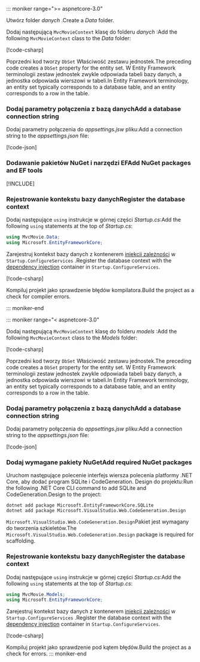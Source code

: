 ::: moniker range=">= aspnetcore-3.0"

<a name="dc"></a>

<span data-ttu-id="db45a-101">Utwórz folder *danych* .</span><span class="sxs-lookup"><span data-stu-id="db45a-101">Create a *Data* folder.</span></span>

<span data-ttu-id="db45a-102">Dodaj następującą `MvcMovieContext` klasę do folderu *danych* :</span><span class="sxs-lookup"><span data-stu-id="db45a-102">Add the following `MvcMovieContext` class to the *Data* folder:</span></span>  

[!code-csharp[](~/tutorials/first-mvc-app/start-mvc/sample/MvcMovie3/zDocOnly/MvcMovieContext.cs?name=snippet)]

<span data-ttu-id="db45a-103">Poprzedni kod tworzy `DbSet` Właściwość zestawu jednostek.</span><span class="sxs-lookup"><span data-stu-id="db45a-103">The preceding code creates a `DbSet` property for the entity set.</span></span> <span data-ttu-id="db45a-104">W Entity Framework terminologii zestaw jednostek zwykle odpowiada tabeli bazy danych, a jednostka odpowiada wierszowi w tabeli.</span><span class="sxs-lookup"><span data-stu-id="db45a-104">In Entity Framework terminology, an entity set typically corresponds to a database table, and an entity corresponds to a row in the table.</span></span>

<a name="cs"></a>

### <a name="add-a-database-connection-string"></a><span data-ttu-id="db45a-105">Dodaj parametry połączenia z bazą danych</span><span class="sxs-lookup"><span data-stu-id="db45a-105">Add a database connection string</span></span>

<span data-ttu-id="db45a-106">Dodaj parametry połączenia do *appsettings.jsw* pliku:</span><span class="sxs-lookup"><span data-stu-id="db45a-106">Add a connection string to the *appsettings.json* file:</span></span>

[!code-json[](~/tutorials/first-mvc-app/start-mvc/sample/MvcMovie3/appsettings_SQLite.json?highlight=10-12)]

### <a name="add-nuget-packages-and-ef-tools"></a><span data-ttu-id="db45a-107">Dodawanie pakietów NuGet i narzędzi EF</span><span class="sxs-lookup"><span data-stu-id="db45a-107">Add NuGet packages and EF tools</span></span>

[!INCLUDE[](~/includes/add-EF-NuGet-SQLite-CLI.md)]

<a name="reg"></a>

### <a name="register-the-database-context"></a><span data-ttu-id="db45a-108">Rejestrowanie kontekstu bazy danych</span><span class="sxs-lookup"><span data-stu-id="db45a-108">Register the database context</span></span>

<span data-ttu-id="db45a-109">Dodaj następujące `using` instrukcje w górnej części *Startup.cs*:</span><span class="sxs-lookup"><span data-stu-id="db45a-109">Add the following `using` statements at the top of *Startup.cs*:</span></span>

```csharp
using MvcMovie.Data;
using Microsoft.EntityFrameworkCore;
```

<span data-ttu-id="db45a-110">Zarejestruj kontekst bazy danych z kontenerem [iniekcji zależności](xref:fundamentals/dependency-injection) w `Startup.ConfigureServices` .</span><span class="sxs-lookup"><span data-stu-id="db45a-110">Register the database context with the [dependency injection](xref:fundamentals/dependency-injection) container in `Startup.ConfigureServices`.</span></span>

[!code-csharp[](~/tutorials/first-mvc-app/start-mvc/sample/MvcMovie3/Startup.cs?name=snippet_UseSqlite&highlight=6-7)]

<span data-ttu-id="db45a-111">Kompiluj projekt jako sprawdzenie błędów kompilatora.</span><span class="sxs-lookup"><span data-stu-id="db45a-111">Build the project as a check for compiler errors.</span></span>

::: moniker-end

::: moniker range="< aspnetcore-3.0"

<span data-ttu-id="db45a-112">Dodaj następującą `MvcMovieContext` klasę do folderu *models* :</span><span class="sxs-lookup"><span data-stu-id="db45a-112">Add the following `MvcMovieContext` class to the *Models* folder:</span></span>  

[!code-csharp[](~/tutorials/first-mvc-app/start-mvc/sample/MvcMovie22/Data/MvcMovieContext.cs)]

<span data-ttu-id="db45a-113">Poprzedni kod tworzy `DbSet` Właściwość zestawu jednostek.</span><span class="sxs-lookup"><span data-stu-id="db45a-113">The preceding code creates a `DbSet` property for the entity set.</span></span> <span data-ttu-id="db45a-114">W Entity Framework terminologii zestaw jednostek zwykle odpowiada tabeli bazy danych, a jednostka odpowiada wierszowi w tabeli.</span><span class="sxs-lookup"><span data-stu-id="db45a-114">In Entity Framework terminology, an entity set typically corresponds to a database table, and an entity corresponds to a row in the table.</span></span>

<a name="cs"></a>

### <a name="add-a-database-connection-string"></a><span data-ttu-id="db45a-115">Dodaj parametry połączenia z bazą danych</span><span class="sxs-lookup"><span data-stu-id="db45a-115">Add a database connection string</span></span>

<span data-ttu-id="db45a-116">Dodaj parametry połączenia do *appsettings.jsw* pliku:</span><span class="sxs-lookup"><span data-stu-id="db45a-116">Add a connection string to the *appsettings.json* file:</span></span>

[!code-json[](~/tutorials/razor-pages/razor-pages-start/sample/RazorPagesMovie/appsettings_SQLite.json?highlight=8-10)]

### <a name="add-required-nuget-packages"></a><span data-ttu-id="db45a-117">Dodaj wymagane pakiety NuGet</span><span class="sxs-lookup"><span data-stu-id="db45a-117">Add required NuGet packages</span></span>

<span data-ttu-id="db45a-118">Uruchom następujące polecenie interfejs wiersza polecenia platformy .NET Core, aby dodać program SQLite i CodeGeneration. Design do projektu:</span><span class="sxs-lookup"><span data-stu-id="db45a-118">Run the following .NET Core CLI command to add SQLite and CodeGeneration.Design  to the project:</span></span>

```dotnetcli
dotnet add package Microsoft.EntityFrameworkCore.SQLite
dotnet add package Microsoft.VisualStudio.Web.CodeGeneration.Design
```

<span data-ttu-id="db45a-119">`Microsoft.VisualStudio.Web.CodeGeneration.Design`Pakiet jest wymagany do tworzenia szkieletów.</span><span class="sxs-lookup"><span data-stu-id="db45a-119">The `Microsoft.VisualStudio.Web.CodeGeneration.Design` package is required for scaffolding.</span></span>

<a name="reg"></a>

### <a name="register-the-database-context"></a><span data-ttu-id="db45a-120">Rejestrowanie kontekstu bazy danych</span><span class="sxs-lookup"><span data-stu-id="db45a-120">Register the database context</span></span>

<span data-ttu-id="db45a-121">Dodaj następujące `using` instrukcje w górnej części *Startup.cs*:</span><span class="sxs-lookup"><span data-stu-id="db45a-121">Add the following `using` statements at the top of *Startup.cs*:</span></span>

```csharp
using MvcMovie.Models;
using Microsoft.EntityFrameworkCore;
```

<span data-ttu-id="db45a-122">Zarejestruj kontekst bazy danych z kontenerem [iniekcji zależności](xref:fundamentals/dependency-injection) w `Startup.ConfigureServices` .</span><span class="sxs-lookup"><span data-stu-id="db45a-122">Register the database context with the [dependency injection](xref:fundamentals/dependency-injection) container in `Startup.ConfigureServices`.</span></span>

[!code-csharp[](~/tutorials/first-mvc-app/start-mvc/sample/MvcMovie22/Startup.cs?name=snippet_UseSqlite&highlight=11-12)]

<span data-ttu-id="db45a-123">Kompiluj projekt jako sprawdzenie pod kątem błędów.</span><span class="sxs-lookup"><span data-stu-id="db45a-123">Build the project as a check for errors.</span></span>
::: moniker-end